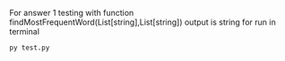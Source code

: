 For answer 1
testing with function findMostFrequentWord(List[string],List[string]) 
output is string
for run in terminal
```
py test.py
```